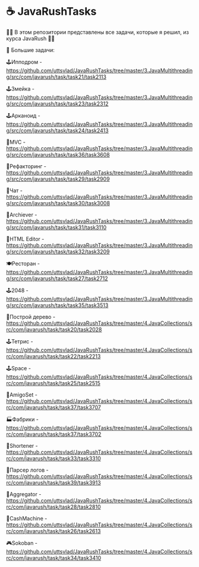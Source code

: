 # ☕ JavaRushTasks

🧑‍💻 В этом репозитории представлены все задачи, которые я решил, из курса JavaRush 🧑‍💻

📝 Большие задачи:

🕹️Ипподром - https://github.com/uttsvlad/JavaRushTasks/tree/master/3.JavaMultithreading/src/com/javarush/task/task21/task2113 

🕹️Змейка - https://github.com/uttsvlad/JavaRushTasks/tree/master/3.JavaMultithreading/src/com/javarush/task/task23/task2312

🕹️Арканоид - https://github.com/uttsvlad/JavaRushTasks/tree/master/3.JavaMultithreading/src/com/javarush/task/task24/task2413

🏢MVC - https://github.com/uttsvlad/JavaRushTasks/tree/master/3.JavaMultithreading/src/com/javarush/task/task36/task3608

🏢Рефакторинг - https://github.com/uttsvlad/JavaRushTasks/tree/master/3.JavaMultithreading/src/com/javarush/task/task29/task2909

💬Чат - https://github.com/uttsvlad/JavaRushTasks/tree/master/3.JavaMultithreading/src/com/javarush/task/task30/task3008

🏢Archiever - https://github.com/uttsvlad/JavaRushTasks/tree/master/3.JavaMultithreading/src/com/javarush/task/task31/task3110

🏢HTML Editor - https://github.com/uttsvlad/JavaRushTasks/tree/master/3.JavaMultithreading/src/com/javarush/task/task32/task3209

🍽️Ресторан - https://github.com/uttsvlad/JavaRushTasks/tree/master/3.JavaMultithreading/src/com/javarush/task/task27/task2712

🕹️2048 - https://github.com/uttsvlad/JavaRushTasks/tree/master/3.JavaMultithreading/src/com/javarush/task/task35/task3513

🌲Построй дерево - https://github.com/uttsvlad/JavaRushTasks/tree/master/4.JavaCollections/src/com/javarush/task/task20/task2028

🕹️Тетрис - https://github.com/uttsvlad/JavaRushTasks/tree/master/4.JavaCollections/src/com/javarush/task/task22/task2213

🕹️Space - https://github.com/uttsvlad/JavaRushTasks/tree/master/4.JavaCollections/src/com/javarush/task/task25/task2515

🏢AmigoSet - https://github.com/uttsvlad/JavaRushTasks/tree/master/4.JavaCollections/src/com/javarush/task/task37/task3707

🏭Фабрики - https://github.com/uttsvlad/JavaRushTasks/tree/master/4.JavaCollections/src/com/javarush/task/task37/task3702

🏢Shortener - https://github.com/uttsvlad/JavaRushTasks/tree/master/4.JavaCollections/src/com/javarush/task/task33/task3310

🏢Парсер логов - https://github.com/uttsvlad/JavaRushTasks/tree/master/4.JavaCollections/src/com/javarush/task/task39/task3913

🏢Aggregator - https://github.com/uttsvlad/JavaRushTasks/tree/master/4.JavaCollections/src/com/javarush/task/task28/task2810

🏧CashMachine - https://github.com/uttsvlad/JavaRushTasks/tree/master/4.JavaCollections/src/com/javarush/task/task26/task2613

🎮Sokoban - https://github.com/uttsvlad/JavaRushTasks/tree/master/4.JavaCollections/src/com/javarush/task/task34/task3410
